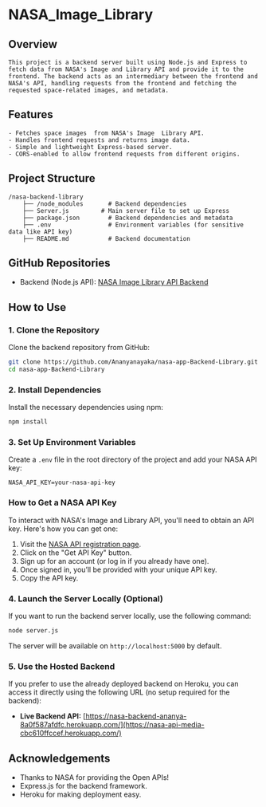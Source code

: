 # NASA_Image_Library

## Overview
```
This project is a backend server built using Node.js and Express to fetch data from NASA's Image and Library API and provide it to the frontend. The backend acts as an intermediary between the frontend and NASA's API, handling requests from the frontend and fetching the requested space-related images, and metadata.
```

## Features
```
- Fetches space images  from NASA's Image  Library API.
- Handles frontend requests and returns image data.
- Simple and lightweight Express-based server.
- CORS-enabled to allow frontend requests from different origins.
```
## Project Structure

```
/nasa-backend-library
    ├── /node_modules       # Backend dependencies
    ├── Server.js         # Main server file to set up Express
    ├── package.json        # Backend dependencies and metadata
    ├── .env                # Environment variables (for sensitive data like API key)
    ├── README.md           # Backend documentation
```

## GitHub Repositories
- Backend (Node.js API): [NASA Image Library API Backend](https://github.com/Ananyanayaka/nasa-app-Backend-Library)

## How to Use

### 1. Clone the Repository
Clone the backend repository from GitHub:
```bash
git clone https://github.com/Ananyanayaka/nasa-app-Backend-Library.git
cd nasa-app-Backend-Library
```

### 2. Install Dependencies
Install the necessary dependencies using npm:
```bash
npm install
```

### 3. Set Up Environment Variables
Create a `.env` file in the root directory of the project and add your NASA API key:

```env
NASA_API_KEY=your-nasa-api-key
```

### How to Get a NASA API Key
To interact with NASA's Image and  Library API, you'll need to obtain an API key. Here's how you can get one:

1. Visit the [NASA API registration page](https://api.nasa.gov/).
2. Click on the "Get API Key" button.
3. Sign up for an account (or log in if you already have one).
4. Once signed in, you’ll be provided with your unique API key.
5. Copy the API key.

### 4. Launch the Server Locally (Optional)
If you want to run the backend server locally, use the following command:

```bash
node server.js
```
The server will be available on `http://localhost:5000` by default.

### 5. Use the Hosted Backend
If you prefer to use the already deployed backend on Heroku, you can access it directly using the following URL (no setup required for the backend):

- **Live Backend API:** [https://nasa-backend-ananya-8a0f587afdfc.herokuapp.com/](https://nasa-api-media-cbc610ffccef.herokuapp.com/)

## Acknowledgements
- Thanks to NASA for providing the Open APIs!
- Express.js for the backend framework.
- Heroku for making deployment easy.

